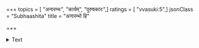 +++
topics = [ "अनारम्भः", "कार्यम्", "पुरुषकारः",]
ratings = [ "vvasuki:5",]
jsonClass = "Subhaashita"
title = "अनारम्भो हि"

+++

<details><summary>Text</summary>

अनारम्भो हि कार्याणां प्रथमं बुद्धिलक्षणम् ।  
प्रारब्धस्य अन्तगमनं द्वितीयं बुद्धिलक्षणम् ॥
</details>
